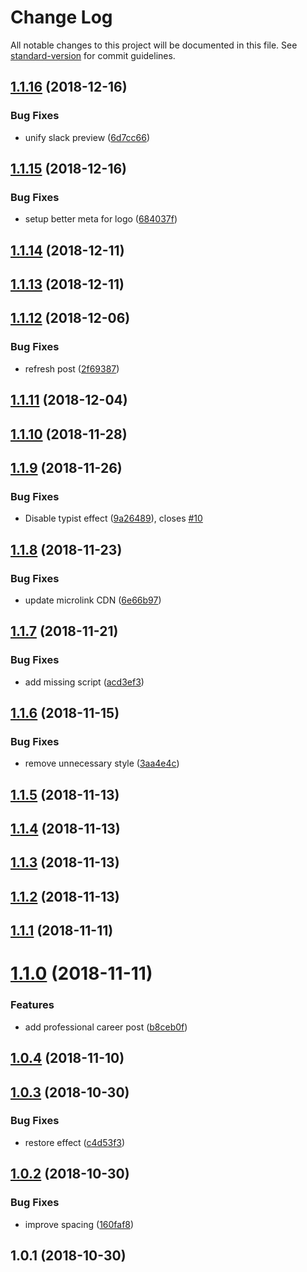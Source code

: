# Change Log

All notable changes to this project will be documented in this file. See [standard-version](https://github.com/conventional-changelog/standard-version) for commit guidelines.

<a name="1.1.16"></a>
## [1.1.16](https://github.com/Kikobeats/kikobeats.com/compare/v1.1.15...v1.1.16) (2018-12-16)


### Bug Fixes

* unify slack preview ([6d7cc66](https://github.com/Kikobeats/kikobeats.com/commit/6d7cc66))



<a name="1.1.15"></a>
## [1.1.15](https://github.com/Kikobeats/kikobeats.com/compare/v1.1.14...v1.1.15) (2018-12-16)


### Bug Fixes

* setup better meta for logo ([684037f](https://github.com/Kikobeats/kikobeats.com/commit/684037f))



<a name="1.1.14"></a>
## [1.1.14](https://github.com/Kikobeats/kikobeats.com/compare/v1.1.13...v1.1.14) (2018-12-11)



<a name="1.1.13"></a>
## [1.1.13](https://github.com/Kikobeats/kikobeats.com/compare/v1.1.12...v1.1.13) (2018-12-11)



<a name="1.1.12"></a>
## [1.1.12](https://github.com/Kikobeats/kikobeats.com/compare/v1.1.11...v1.1.12) (2018-12-06)


### Bug Fixes

* refresh post ([2f69387](https://github.com/Kikobeats/kikobeats.com/commit/2f69387))



<a name="1.1.11"></a>
## [1.1.11](https://github.com/Kikobeats/kikobeats.com/compare/v1.1.10...v1.1.11) (2018-12-04)



<a name="1.1.10"></a>
## [1.1.10](https://github.com/Kikobeats/kikobeats.com/compare/v1.1.9...v1.1.10) (2018-11-28)



<a name="1.1.9"></a>
## [1.1.9](https://github.com/Kikobeats/kikobeats.com/compare/v1.1.8...v1.1.9) (2018-11-26)


### Bug Fixes

* Disable typist effect  ([9a26489](https://github.com/Kikobeats/kikobeats.com/commit/9a26489)), closes [#10](https://github.com/Kikobeats/kikobeats.com/issues/10)



<a name="1.1.8"></a>
## [1.1.8](https://github.com/Kikobeats/kikobeats.com/compare/v1.1.7...v1.1.8) (2018-11-23)


### Bug Fixes

* update microlink CDN ([6e66b97](https://github.com/Kikobeats/kikobeats.com/commit/6e66b97))



<a name="1.1.7"></a>
## [1.1.7](https://github.com/Kikobeats/kikobeats.com/compare/v1.1.6...v1.1.7) (2018-11-21)


### Bug Fixes

* add missing script ([acd3ef3](https://github.com/Kikobeats/kikobeats.com/commit/acd3ef3))



<a name="1.1.6"></a>
## [1.1.6](https://github.com/Kikobeats/kikobeats.com/compare/v1.1.5...v1.1.6) (2018-11-15)


### Bug Fixes

* remove unnecessary style ([3aa4e4c](https://github.com/Kikobeats/kikobeats.com/commit/3aa4e4c))



<a name="1.1.5"></a>
## [1.1.5](https://github.com/Kikobeats/kikobeats.com/compare/v1.1.3...v1.1.5) (2018-11-13)



<a name="1.1.4"></a>
## [1.1.4](https://github.com/Kikobeats/kikobeats.com/compare/v1.1.3...v1.1.4) (2018-11-13)



<a name="1.1.3"></a>
## [1.1.3](https://github.com/Kikobeats/kikobeats.com/compare/v1.1.1...v1.1.3) (2018-11-13)



<a name="1.1.2"></a>
## [1.1.2](https://github.com/Kikobeats/kikobeats.com/compare/v1.1.1...v1.1.2) (2018-11-13)



<a name="1.1.1"></a>
## [1.1.1](https://github.com/Kikobeats/kikobeats.com/compare/v1.1.0...v1.1.1) (2018-11-11)



<a name="1.1.0"></a>
# [1.1.0](https://github.com/Kikobeats/kikobeats.com/compare/v1.0.4...v1.1.0) (2018-11-11)


### Features

* add professional career post ([b8ceb0f](https://github.com/Kikobeats/kikobeats.com/commit/b8ceb0f))



<a name="1.0.4"></a>
## [1.0.4](https://github.com/Kikobeats/kikobeats.com/compare/v1.0.3...v1.0.4) (2018-11-10)



<a name="1.0.3"></a>
## [1.0.3](https://github.com/Kikobeats/kikobeats.com/compare/v1.0.2...v1.0.3) (2018-10-30)


### Bug Fixes

* restore effect ([c4d53f3](https://github.com/Kikobeats/kikobeats.com/commit/c4d53f3))



<a name="1.0.2"></a>
## [1.0.2](https://github.com/Kikobeats/kikobeats.com/compare/v1.0.1...v1.0.2) (2018-10-30)


### Bug Fixes

* improve spacing ([160faf8](https://github.com/Kikobeats/kikobeats.com/commit/160faf8))



<a name="1.0.1"></a>
## 1.0.1 (2018-10-30)
